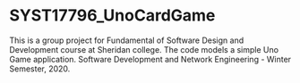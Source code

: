 # SYST17796_UnoCardGame
This is a group project for Fundamental of Software Design and Development course at Sheridan college. 
The code models a simple Uno Game application. 
Software Development and Network Engineering - Winter Semester, 2020. 
